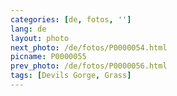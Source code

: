 ```yaml
---
categories: [de, fotos, '']
lang: de
layout: photo
next_photo: /de/fotos/P0000054.html
picname: P0000055
prev_photo: /de/fotos/P0000056.html
tags: [Devils Gorge, Grass]
---
```

